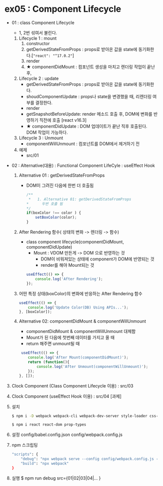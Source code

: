 # ex05 : Component Lifecycle

+ 01 : class Component Lifecycle
    + 1, 2번 섞여서 불린다. 
    1. Lifecycle 1 : mount
        1. constructor
        2. getDerivedStateFromProps : props로 받아온 값을 state에 동기화한다.[```"react": "^17.0.2"```]
        3. render
        4. ★ componentDidMount : 컴포넌트 생성을 마치고 렌더링 작업이 끝난 후, 
    2. Lifecycle 2 : update
        + getDerivedStateFromProps : props로 받아온 값을 state에 동기화한다. 
        + shoudComponentUpdate : props나 state을 변경했을 때, 리렌더링 여부를 결정한다. 
        + render
        + getSnapshotBeforeUpdate: render 메소드 호출 후, DOM에 변화를 반영하기 직전에 호출 [react v16.3]
        + ★ componentDidUpdate : DOM 업데이트가 끝난 직후 호출된다. DOM 작업이 가능하다. 
    3. Lifecycle 3 : Unmount
        + componentWillUnmount : 컴포넌트를 DOM에서 제거하기 전
    4. 예제
        + src/01


+ 02 : Alternative(대용) : Functional Component LifeCyle : useEffect Hook
    1. Alternative 01 : getDerivedStateFromProps
        + DOM이 그려진 다음에 한번 더 호출됨
            ```js
            /**
             *   1. Alternative 01: getDerivedStateFromProps
            *      두번 호출 됨
            */
            if(boxColor !== color ) {
                setBoxColor(color);
            }

            ```
    2. After Rendering 함수( 상태의 변화 -> 렌더링 -> 함수)
        + class component lifecycle(componentDidMount, componentDidUpdate)
            + Mount : VDOM 만든게 -> DOM 으로 반영하는 것
                + DOM이 비워져있는 상태에 component가 DOM에 반영되는 것 
                + render를 해야 Mount되는 것
            ```js
            useEffect(() => {
                console.log('After Rendering');
            });
            ```
    3. 어떤 특정 상태(boxColor)의 변화에 반응하는 After Rendering 함수       
        ```js
        useEffect(() => {
            console.log('Update Color(DB) Using APIs...');
        }, [boxColor]);
        ```
    
    4. Alternative 02: componentDidMount & componentWillUnmount
        + componentDidMount & componentWillUnmount 대체함
        + Mount가 된 다음에 첫번째 데이터를 가지고 올 때
        + return 해주면 unmount될 때 
        ```js
         useEffect(() => {
            console.log('After Mount(componentDidMount)');
            return (function(){
                console.log('After Unmount(componentWillUnmount)');
            });
        }, []);
        ```

3. Clock Component (Class Component Lifecycle 이용) : src/03
4. Clock Component (useEffect Hook 이용) : src/04 [과제]




1. 설치
    ```bash
    $ npm i -D webpack webpack-cli webpack-dev-server style-loader css-loader node-sass sass-loader babel-loader @babel/core @babel/cli @babel/preset-env @babel/preset-react

    $ npm i react react-dom prop-types
    ```


2. 설정
config/babel.config.json
config/webpack.config.js

3. npm 스크립팅
    ```bash
    "scripts": {
        "debug": "npx webpack serve --config config/webpack.config.js --progress --mode development --env",
        "build": "npx webpack"
    }
    ```
    

4. 실행
$ npm run debug src={01|02|03|04|... }
